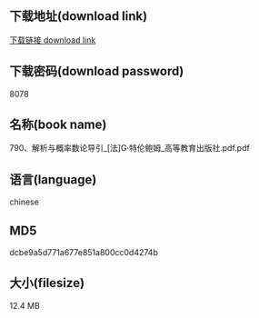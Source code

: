 ## 下载地址(download link)
[下载链接 download link](https://voluble-croquembouche-d321dc.netlify.app/?s=790%E3%80%81%E8%A7%A3%E6%9E%90%E4%B8%8E%E6%A6%82%E7%8E%87%E6%95%B0%E8%AE%BA%E5%AF%BC%E5%BC%95_%5B%E6%B3%95%5DG%C2%B7%E7%89%B9%E4%BC%A6%E9%B2%8D%E5%A7%86_%E9%AB%98%E7%AD%89%E6%95%99%E8%82%B2%E5%87%BA%E7%89%88%E7%A4%BE.pdf)

## 下载密码(download password)
8078

## 名称(book name)
790、解析与概率数论导引_[法]G·特伦鲍姆_高等教育出版社.pdf.pdf

## 语言(language)
chinese

## MD5
dcbe9a5d771a677e851a800cc0d4274b

## 大小(filesize)
12.4 MB
